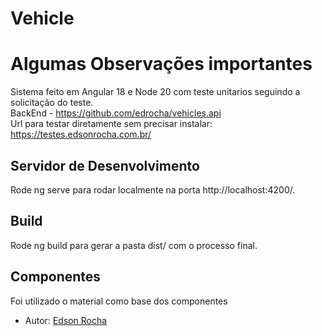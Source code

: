 # Vehicle

# Algumas Observações importantes

Sistema feito em Angular 18 e Node 20 com teste unitarios seguindo a solicitação do teste.<br>
BackEnd - https://github.com/edrocha/vehicles.api<br>
Url para testar diretamente sem precisar instalar:
https://testes.edsonrocha.com.br/

## Servidor de Desenvolvimento

Rode ng serve para rodar localmente na porta http://localhost:4200/.

## Build

Rode ng build para gerar a pasta dist/ com o processo final.

## Componentes

Foi utilizado o material como base dos componentes

- Autor: [Edson Rocha](https://www.linkedin.com/in/edson-rocha-77539265)
